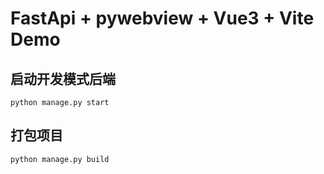 # FastApi + pywebview + Vue3 + Vite Demo

## 启动开发模式后端
```python manage.py start```

## 打包项目
```python manage.py build```